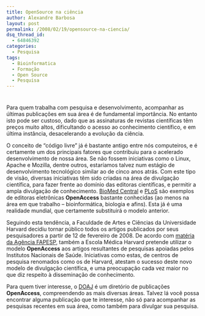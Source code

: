 ```yaml
---
title: OpenSource na ciência
author: Alexandre Barbosa
layout: post
permalink: /2008/02/19/opensource-na-ciencia/
dsq_thread_id:
  - 64846392
categories:
  - Pesquisa
tags:
  - Bioinformatica
  - Formação
  - Open Source
  - Pesquisa
---
```

# 

Para quem trabalha com pesquisa e desenvolvimento, acompanhar as últimas publicações em sua área é de fundamental importância. No entanto isto pode ser custoso, dado que as assinaturas de revistas científicas têm preços muito altos, dificultando o acesso ao conhecimento científico, e em última instância, desacelerando a evolução da ciência.

O conceito de “código livre” já é bastante antigo entre nós computeiros, e é certamente um dos principais fatores que contribuiu para o acelerado desenvolvimento de nossa área. Se não fossem iniciativas como o Linux, Apache e Mozilla, dentre outros, estaríamos talvez num estágio de desenvolvimento tecnológico similar ao de cinco anos atrás. Com este tipo de visão, diversas iniciativas têm sido criadas na área de divulgação científica, para fazer frente ao domínio das editoras científicas, e permitir a ampla divulgação de conhecimento. [BioMed Central][1] e [PLoS][2] são exemplos de editoras eletrônicas **OpenAccess** bastante conhecidas (ao menos na área em que trabalho – bioinformática, biologia e afins). Esta já é uma realidade mundial, que certamente substituirá o modelo anterior.

 [1]: http://www.biomedcentral.com/
 [2]: http://www.plos.org

Seguindo esta tendência, a Faculdade de Artes e Ciências da Universidade Harvard decidiu tornar público todos os artigos publicados por seus pesquisadores a partir de 12 de fevereiro de 2008. De acordo com [matéria da Agência FAPESP][3], também a Escola Médica Harvard pretende utilizar o modelo **OpenAccess** aos artigos resultantes de pesquisas apoiadas pelos Institutos Nacionais de Saúde. Iniciativas como estas, de centros de pesquisa renomados como os de Harvard, atestam o sucesso deste novo modelo de divulgação científica, e uma preocupação cada vez maior no que diz respeito à disseminação de conhecimento.

 [3]: http://www.agencia.fapesp.br/boletim_dentro.php?id=8433

Para quem tiver interesse, o [DOAJ][4] é um diretório de publicações **OpenAccess**, compreendendo as mais diversas áreas. Talvez lá você possa encontrar alguma publicação que te interesse, não só para acompanhar as pesquisas recentes em sua área, como também para divulgar sua pesquisa.

 [4]: http://www.doaj.org